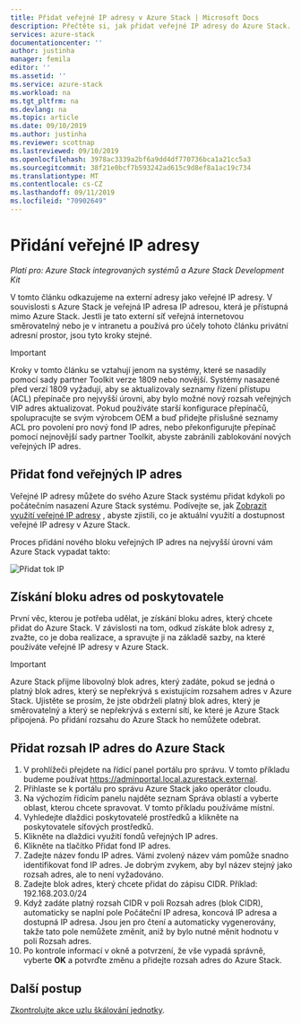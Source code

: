 ```yaml
---
title: Přidat veřejné IP adresy v Azure Stack | Microsoft Docs
description: Přečtěte si, jak přidat veřejné IP adresy do Azure Stack.
services: azure-stack
documentationcenter: ''
author: justinha
manager: femila
editor: ''
ms.assetid: ''
ms.service: azure-stack
ms.workload: na
ms.tgt_pltfrm: na
ms.devlang: na
ms.topic: article
ms.date: 09/10/2019
ms.author: justinha
ms.reviewer: scottnap
ms.lastreviewed: 09/10/2019
ms.openlocfilehash: 3978ac3339a2bf6a9dd4df770736bca1a21cc5a3
ms.sourcegitcommit: 38f21e0bcf7b593242ad615c9d8ef8a1ac19c734
ms.translationtype: MT
ms.contentlocale: cs-CZ
ms.lasthandoff: 09/11/2019
ms.locfileid: "70902649"
---
```

# <a name="add-public-ip-addresses"></a>Přidání veřejné IP adresy
*Platí pro: Azure Stack integrovaných systémů a Azure Stack Development Kit*  

V tomto článku odkazujeme na externí adresy jako veřejné IP adresy. V souvislosti s Azure Stack je veřejná IP adresa IP adresou, která je přístupná mimo Azure Stack. Jestli je tato externí síť veřejná internetovou směrovatelný nebo je v intranetu a používá pro účely tohoto článku privátní adresní prostor, jsou tyto kroky stejné.

> [!IMPORTANT]
> Kroky v tomto článku se vztahují jenom na systémy, které se nasadily pomocí sady partner Toolkit verze 1809 nebo novější. Systémy nasazené před verzí 1809 vyžadují, aby se aktualizovaly seznamy řízení přístupu (ACL) přepínače pro nejvyšší úrovni, aby bylo možné nový rozsah veřejných VIP adres aktualizovat. Pokud používáte starší konfigurace přepínačů, spolupracujte se svým výrobcem OEM a buď přidejte příslušné seznamy ACL pro povolení pro nový fond IP adres, nebo překonfigurujte přepínač pomocí nejnovější sady partner Toolkit, abyste zabránili zablokování nových veřejných IP adres.

## <a name="add-a-public-ip-address-pool"></a>Přidat fond veřejných IP adres
Veřejné IP adresy můžete do svého Azure Stack systému přidat kdykoli po počátečním nasazení Azure Stack systému. Podívejte se, jak [Zobrazit využití veřejné IP adresy](azure-stack-viewing-public-ip-address-consumption.md) , abyste zjistili, co je aktuální využití a dostupnost veřejné IP adresy v Azure Stack.

Proces přidání nového bloku veřejných IP adres na nejvyšší úrovni vám Azure Stack vypadat takto:

 ![Přidat tok IP](media/azure-stack-add-ips/flow.PNG)

## <a name="obtain-the-address-block-from-your-provider"></a>Získání bloku adres od poskytovatele
První věc, kterou je potřeba udělat, je získání bloku adres, který chcete přidat do Azure Stack. V závislosti na tom, odkud získáte blok adresy z, zvažte, co je doba realizace, a spravujte ji na základě sazby, na které používáte veřejné IP adresy v Azure Stack.

> [!IMPORTANT]
> Azure Stack přijme libovolný blok adres, který zadáte, pokud se jedná o platný blok adres, který se nepřekrývá s existujícím rozsahem adres v Azure Stack. Ujistěte se prosím, že jste obdrželi platný blok adres, který je směrovatelný a který se nepřekrývá s externí sítí, ke které je Azure Stack připojená. Po přidání rozsahu do Azure Stack ho nemůžete odebrat.

## <a name="add-the-ip-address-range-to-azure-stack"></a>Přidat rozsah IP adres do Azure Stack

1. V prohlížeči přejdete na řídicí panel portálu pro správu. V tomto příkladu budeme používat https://adminportal.local.azurestack.external.
2. Přihlaste se k portálu pro správu Azure Stack jako operátor cloudu.
3. Na výchozím řídicím panelu najděte seznam Správa oblastí a vyberte oblast, kterou chcete spravovat. V tomto příkladu používáme místní.
4. Vyhledejte dlaždici poskytovatelé prostředků a klikněte na poskytovatele síťových prostředků.
5. Klikněte na dlaždici využití fondů veřejných IP adres.
6. Klikněte na tlačítko Přidat fond IP adres.
7. Zadejte název fondu IP adres. Vámi zvolený název vám pomůže snadno identifikovat fond IP adres. Je dobrým zvykem, aby byl název stejný jako rozsah adres, ale to není vyžadováno.
8. Zadejte blok adres, který chcete přidat do zápisu CIDR. Příklad: 192.168.203.0/24
9. Když zadáte platný rozsah CIDR v poli Rozsah adres (blok CIDR), automaticky se naplní pole Počáteční IP adresa, koncová IP adresa a dostupná IP adresa. Jsou jen pro čtení a automaticky vygenerovány, takže tato pole nemůžete změnit, aniž by bylo nutné měnit hodnotu v poli Rozsah adres.
10. Po kontrole informací v okně a potvrzení, že vše vypadá správně, vyberte **OK** a potvrďte změnu a přidejte rozsah adres do Azure Stack.


## <a name="next-steps"></a>Další postup 
[Zkontrolujte akce uzlu škálování jednotky](azure-stack-node-actions.md).
